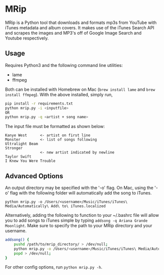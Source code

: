 # MRip
MRip is a Python tool that downloads and formats mp3s from YouTube with iTunes metadata and album covers. It makes use of the iTunes Search API and scrapes the images and MP3's off of Google Image Search and Youtube respectively.


## Usage
Requires Python3 and the following command line utilities:
* lame
* ffmpeg

Both can be installed with Homebrew on Mac (`brew install lame` and `brew install ffmpeg`).
With the above installed, simply run,

```bash
pip install -r requirements.txt
python mrip.py -i <inputfile>
OR
python mrip.py -q <artist + song name>
```

The input file must be formatted as shown below:

```
Kanye West		<- artist on first line
Monster			<- list of songs following
Ultralight Beam
Stronger
				<- new artist indicated by newline
Taylor Swift
I Knew You Were Trouble
```

## Advanced Options
An output directory may be specified with the '-o' flag. On Mac, using the '-o' flag with the following folder will automatically add the song to iTunes.

``` 
python mrip.py -o /Users/<username>/Music/iTunes/iTunes\ Media/Automatically\ Add\ to\ iTunes.localized 
```

Alternatively, adding the following to function to your ~/.bashrc file will allow you to add songs to iTunes simple by typing `addsong -q Ariana Grande Moonlight`. Make sure to specify the path to your MRip directory and your username.

```bash
addsong() {
    pushd /path/to/mrip_directory/ > /dev/null;
    python mrip.py -o /Users/<username>/Music/iTunes/iTunes\ Media/Automatically\ Add\ to\ iTunes.localized  $@;
    popd > /dev/null;
}
```
For other config options, run `python mrip.py -h`.
